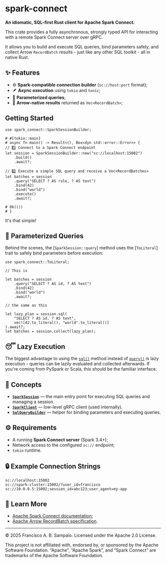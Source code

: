 # spark-connect

<b>An idiomatic, SQL-first Rust client for Apache Spark Connect.</b>

This crate provides a fully asynchronous, strongly typed API for interacting
with a remote Spark Connect server over gRPC.

It allows you to build and execute SQL queries, bind parameters safely,
and collect Arrow `RecordBatch` results - just like any other SQL toolkit -
all in native Rust.

## ✨ Features

- ⚙️ **Spark-compatible connection builder** (`sc://host:port` format);
- 🪶 **Async execution** using `tokio` and `tonic`;
- 🧩 **Parameterized queries**;
- 🧾 **Arrow-native results** returned as `Vec<RecordBatch>`;

## Getting Started
 
```
use spark_connect::SparkSessionBuilder;

# #[tokio::main]
# async fn main() -> Result<(), Box<dyn std::error::Error>> {
// 1️⃣ Connect to a Spark Connect endpoint
let session = SparkSessionBuilder::new("sc://localhost:15002")
    .build()
    .await?;

// 2️⃣ Execute a simple SQL query and receive a Vec<RecordBatches>
let batches = session
    .query("SELECT ? AS rule, ? AS text")
    .bind(42)
    .bind("world")
    .execute()
    .await?;

# Ok(())
# }
```

It's that simple!

## 🧩 Parameterized Queries

Behind the scenes, the [`SparkSession::query`] method
uses the [`ToLiteral`] trait to safely bind parameters
before execution:

```ignore
use spark_connect::ToLiteral;
 
// This is
 
let batches = session
    .query("SELECT ? AS id, ? AS text")
    .bind(42)
    .bind("world")
    .await?;

// the same as this

let lazy_plan = session.sql(
    "SELECT ? AS id, ? AS text",
    vec![42.to_literal(), "world".to_literal()]
).await?;
let batches = session.collect(lazy_plan);
```
 
## 😴 Lazy Execution

The biggest advantage to using the [`sql()`](SparkSession::sql) method
instead of [`query()`](SparkSession::query) is lazy execution -
queries can be lazily evaluated and collected afterwards.
If you're coming from PySpark or Scala, this should be the familiar interface.

## 🧠 Concepts

- <b>[`SparkSession`](crate::SparkSession)</b> — the main entry point for executing
  SQL queries and managing a session.
- <b>[`SparkClient`](crate::SparkClient)</b> — low-level gRPC client (used internally).
- <b>[`SqlQueryBuilder`](crate::query::SqlQueryBuilder)</b> — helper for binding parameters
  and executing queries.

## ⚙️ Requirements

- A running **Spark Connect server** (Spark 3.4+);
- Network access to the configured `sc://` endpoint;
- `tokio` runtime.

## 🔒 Example Connection Strings

```text
sc://localhost:15002
sc://spark-cluster:15002/?user_id=francisco
sc://10.0.0.5:15002;session_id=abc123;user_agent=my-app
```

## 📘 Learn More

- [Apache Spark Connect documentation](https://spark.apache.org/docs/latest/spark-connect.html);
- [Apache Arrow RecordBatch specification](https://arrow.apache.org/docs/format/Columnar.html).

---
© 2025 Francisco A. B. Sampaio. Licensed under the Apache 2.0 License.

This project is not affiliated with, endorsed by, or sponsored by the Apache Software Foundation.
“Apache”, “Apache Spark”, and “Spark Connect” are trademarks of the Apache Software Foundation.